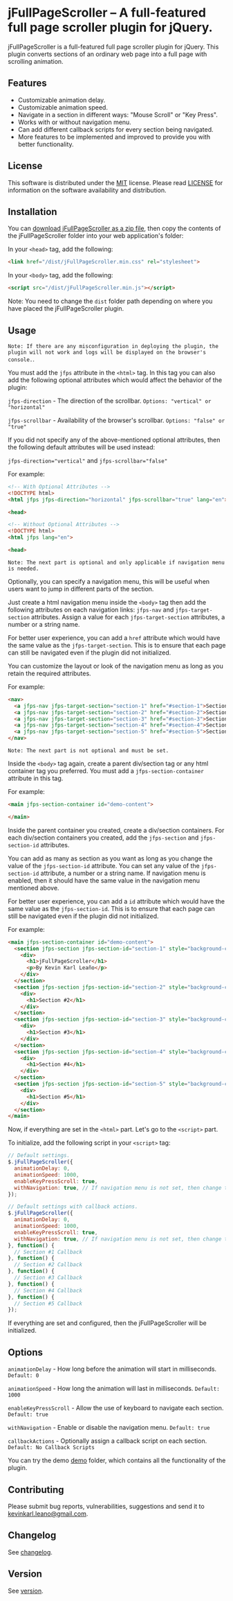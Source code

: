# jFullPageScroller – A full-featured full page scroller plugin for jQuery.

jFullPageScroller is a full-featured full page scroller plugin for jQuery. This plugin converts sections of an ordinary web page into a full page with scrolling animation.

## Features
- Customizable animation delay.
- Customizable animation speed.
- Navigate in a section in different ways: "Mouse Scroll" or "Key Press".
- Works with or without navigation menu.
- Can add different callback scripts for every section being navigated.
- More features to be implemented and improved to provide you with better functionality.

## License
This software is distributed under the [MIT](https://opensource.org/licenses/MIT) license. Please read [LICENSE](https://github.com/kevinkarl22/jFullPageScroller/blob/main/LICENSE) for information on the software availability and distribution.

## Installation
You can [download jFullPageScroller as a zip file](https://github.com/kevinkarl22/jFullPageScroller/archive/main.zip), then copy the contents of the jFullPageScroller folder into your web application's folder:

In your `<head>` tag, add the following:
```html
<link href="/dist/jFullPageScroller.min.css" rel="stylesheet">
```

In your `<body>` tag, add the following:
```html
<script src="/dist/jFullPageScroller.min.js"></script>
```

Note: You need to change the `dist` folder path depending on where you have placed the jFullPageScroller plugin.

## Usage

`Note: If there are any misconfiguration in deploying the plugin, the plugin will not work and logs will be displayed on the browser's console.`.

You must add the `jfps` attribute in the `<html>` tag. In this tag you can also add the following optional attributes which would affect the behavior of the plugin:

`jfps-direction` - The direction of the scrollbar. `Options: "vertical" or "horizontal"`

`jfps-scrollbar` - Availability of the browser's scrollbar. `Options: "false" or "true"`

If you did not specify any of the above-mentioned optional attributes, then the following default attributes will be used instead:

`jfps-direction="vertical"` and `jfps-scrollbar="false"`

For example:
```html
<!-- With Optional Attributes -->
<!DOCTYPE html>
<html jfps jfps-direction="horizontal" jfps-scrollbar="true" lang="en">

<head>

<!-- Without Optional Attributes -->
<!DOCTYPE html>
<html jfps lang="en">

<head>
```

`Note: The next part is optional and only applicable if navigation menu is needed.`

Optionally, you can specify a navigation menu, this will be useful when users want to jump in different parts of the section.

Just create a html navigation menu inside the `<body>` tag then add the following attributes on each navigation links: `jfps-nav` and `jfps-target-section` attributes. Assign a value for each `jfps-target-section` attributes, a number or a string name.

For better user experience, you can add a `href` attribute which would have the same value as the `jfps-target-section`. This is to ensure that each page can still be navigated even if the plugin did not initialized.

You can customize the layout or look of the navigation menu as long as you retain the required attributes.

For example:
```html
<nav>
  <a jfps-nav jfps-target-section="section-1" href="#section-1">Section #1</a>
  <a jfps-nav jfps-target-section="section-2" href="#section-2">Section #2</a>
  <a jfps-nav jfps-target-section="section-3" href="#section-3">Section #3</a>
  <a jfps-nav jfps-target-section="section-4" href="#section-4">Section #4</a>
  <a jfps-nav jfps-target-section="section-5" href="#section-5">Section #5</a>
</nav>
```

`Note: The next part is not optional and must be set.`

Inside the `<body>` tag again, create a parent div/section tag or any html container tag you preferred. You must add a `jfps-section-container` attribute in this tag.

For example:
```html
<main jfps-section-container id="demo-content">

</main>
```

Inside the parent container you created, create a div/section containers. For each div/section containers you created, add the `jfps-section` and `jfps-section-id` attributes.

You can add as many as section as you want as long as you change the value of the `jfps-section-id` attribute. You can set any value of the `jfps-section-id` attribute, a number or a string name. If navigation menu is enabled, then it should have the same value in the navigation menu mentioned above.

For better user experience, you can add a `id` attribute which would have the same value as the `jfps-section-id`. This is to ensure that each page can still be navigated even if the plugin did not initialized.

For example:
```html
<main jfps-section-container id="demo-content">
  <section jfps-section jfps-section-id="section-1" style="background-color: cyan;" id="section-1">
    <div>
      <h1>jFullPageScroller</h1>
      <p>By Kevin Karl Leaño</p>
    </div>
  </section>
  <section jfps-section jfps-section-id="section-2" style="background-color: lightgreen;" id="section-2">
    <div>
      <h1>Section #2</h1>
    </div>
  </section>
  <section jfps-section jfps-section-id="section-3" style="background-color: orange;" id="section-3">
    <div>
      <h1>Section #3</h1>
    </div>
  </section>
  <section jfps-section jfps-section-id="section-4" style="background-color: maroon;" id="section-4">
    <div>
      <h1>Section #4</h1>
    </div>
  </section>
  <section jfps-section jfps-section-id="section-5" style="background-color: gray;" id="section-5">
    <div>
      <h1>Section #5</h1>
    </div>
  </section>
</main>
```

Now, if everything are set in the `<html>` part. Let's go to the `<script>` part.

To initialize, add the following script in your `<script>` tag:

```javascript
// Default settings.
$.jFullPageScroller({
  animationDelay: 0,
  animationSpeed: 1000,
  enableKeyPressScroll: true,
  withNavigation: true, // If navigation menu is not set, then change this to "false".
});
```

```javascript
// Default settings with callback actions.
$.jFullPageScroller({
  animationDelay: 0,
  animationSpeed: 1000,
  enableKeyPressScroll: true,
  withNavigation: true, // If navigation menu is not set, then change this to "false".
}, function() {
  // Section #1 Callback
}, function() {
  // Section #2 Callback
}, function() {
  // Section #3 Callback
}, function() {
  // Section #4 Callback
}, function() {
  // Section #5 Callback
});
```

If everything are set and configured, then the jFullPageScroller will be initialized.

## Options
`animationDelay` - How long before the animation will start in milliseconds. `Default: 0`

`animationSpeed` - How long the animation will last in milliseconds. `Default: 1000`

`enableKeyPressScroll` - Allow the use of keyboard to navigate each section. `Default: true`

`withNavigation` - Enable or disable the navigation menu. `Default: true`

`callbackActions` - Optionally assign a callback script on each section. `Default: No Callback Scripts`

You can try the demo [demo](https://github.com/kevinkarl22/jFullPageScroller/tree/main/demo) folder, which contains all the functionality of the plugin.

## Contributing
Please submit bug reports, vulnerabilities, suggestions and send it to <a href="mailto:kevinkarl.leano@gmail.com">kevinkarl.leano@gmail.com</a>.

## Changelog
See [changelog](https://github.com/kevinkarl22/jFullPageScroller/blob/main/CHANGELOG.md).

## Version
See [version](https://github.com/kevinkarl22/jFullPageScroller/blob/main/VERSION).
